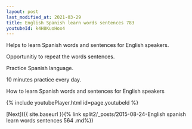 ```yaml
---
layout: post
last_modified_at: 2021-03-29
title: English Spanish learn words sentences 783 
youtubeId: k4H8KuoHox4
---
```

 
 
Helps to learn Spanish words and sentences for English speakers.

Opportunitiy to repeat the words sentences. 

Practice Spanish language. 
 
10 minutes practice every day. 
 
How to learn Spanish words and sentences for English speakers 
 
{% include youtubePlayer.html id=page.youtubeId %}
 
 
[Next]({{ site.baseurl }}{% link  split2/_posts/2015-08-24-English spanish learn words sentences 564 .md%})
 
